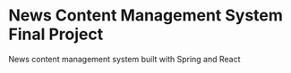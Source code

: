 # News Content Management System Final Project
News content management system built with Spring and React
